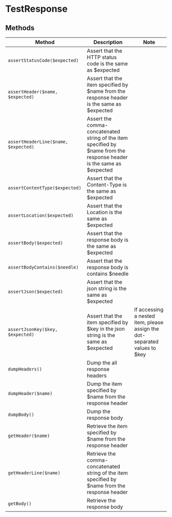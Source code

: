 # TestResponse 

## Methods

|Method|Description|Note|
|---|---|---|
|`assertStatusCode($expected)`|Assert that the HTTP status code is the same as $expected||
|`assertHeader($name, $expected)`|Assert that the item specified by $name from the response header is the same as $expected||
|`assertHeaderLine($name, $expected)`|Assert the comma-concatenated string of the item specified by $name from the response header is the same as $expected||
|`assertContentType($expected)`|Assert that the Content-Type is the same as $expected||
|`assertLocation($expected)`|Assert that the Location is the same as $expected||
|`assertBody($expected)`|Assert that the response body is the same as $expected||
|`assertBodyContains($needle)`|Assert that the response body is contains $needle||
|`assertJson($expected)`|Assert that the json string is the same as $expected||
|`assertJsonKey($key, $expected)`|Assert that the item specified by $key in the json string is the same as $expected|If accessing a nested item, please assign the dot-separated values to $key|
|`dumpHeaders()`|Dump the all response headers||
|`dumpHeader($name)`|Dump the item specified by $name from the response header||
|`dumpBody()`|Dump the response body||
|`getHeader($name)`|Retrieve the item specified by $name from the response header||
|`getHeaderLine($name)`|Retrieve the comma-concatenated string of the item specified by $name from the response header||
|`getBody()`|Retrieve the response body||